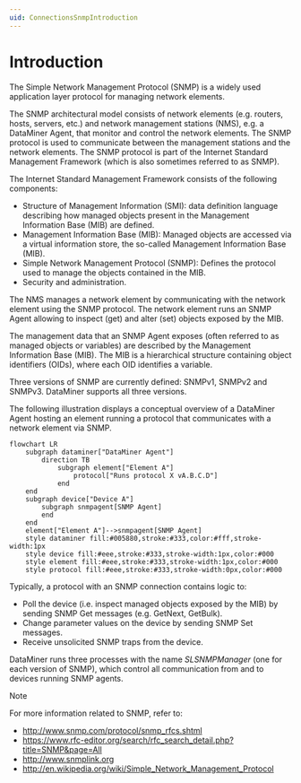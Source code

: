 ```yaml
---
uid: ConnectionsSnmpIntroduction
---
```


# Introduction

The Simple Network Management Protocol (SNMP) is a widely used application layer protocol for managing network elements.

The SNMP architectural model consists of network elements (e.g. routers, hosts, servers, etc.) and network management stations (NMS), e.g. a DataMiner Agent, that monitor and control the network elements. The SNMP protocol is used to communicate between the management stations and the network elements. The SNMP protocol is part of the Internet Standard Management Framework (which is also sometimes referred to as SNMP).

The Internet Standard Management Framework consists of the following components:

- Structure of Management Information (SMI): data definition language describing how managed objects present in the Management Information Base (MIB) are defined.
- Management Information Base (MIB): Managed objects are accessed via a virtual information store, the so-called Management Information Base (MIB).
- Simple Network Management Protocol (SNMP): Defines the protocol used to manage the objects contained in the MIB.
- Security and administration.

The NMS manages a network element by communicating with the network element using the SNMP protocol. The network element runs an SNMP Agent allowing to inspect (get) and alter (set) objects exposed by the MIB.

The management data that an SNMP Agent exposes (often referred to as managed objects or variables) are described by the Management Information Base (MIB). The MIB is a hierarchical structure containing object identifiers (OIDs), where each OID identifies a variable.

Three versions of SNMP are currently defined: SNMPv1, SNMPv2 and SNMPv3. DataMiner supports all three versions.

The following illustration displays a conceptual overview of a DataMiner Agent hosting an element running a protocol that communicates with a network element via SNMP.

```mermaid
flowchart LR
    subgraph dataminer["DataMiner Agent"]
        direction TB
            subgraph element["Element A"]
                protocol["Runs protocol X vA.B.C.D"]
            end
    end
    subgraph device["Device A"]
        subgraph snmpagent[SNMP Agent]
        end
    end
    element["Element A"]-->snmpagent[SNMP Agent]
    style dataminer fill:#005880,stroke:#333,color:#fff,stroke-width:1px
    style device fill:#eee,stroke:#333,stroke-width:1px,color:#000
    style element fill:#eee,stroke:#333,stroke-width:1px,color:#000
    style protocol fill:#eee,stroke:#333,stroke-width:0px,color:#000
```

Typically, a protocol with an SNMP connection contains logic to:

- Poll the device (i.e. inspect managed objects exposed by the MIB) by sending SNMP Get messages (e.g. GetNext, GetBulk).
- Change parameter values on the device by sending SNMP Set messages.
- Receive unsolicited SNMP traps from the device.

DataMiner runs three processes with the name *SLSNMPManager* (one for each version of SNMP), which control all communication from and to devices running SNMP agents.

> [!NOTE]
> For more information related to SNMP, refer to:
>
> - <http://www.snmp.com/protocol/snmp_rfcs.shtml>
> - <https://www.rfc-editor.org/search/rfc_search_detail.php?title=SNMP&page=All>
> - <http://www.snmplink.org> 
> - <http://en.wikipedia.org/wiki/Simple_Network_Management_Protocol>
